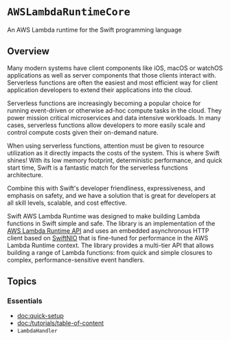 # ``AWSLambdaRuntimeCore``

An AWS Lambda runtime for the Swift programming language

## Overview

Many modern systems have client components like iOS, macOS or watchOS applications as well as server components that those clients interact with. Serverless functions are often the easiest and most efficient way for client application developers to extend their applications into the cloud.

Serverless functions are increasingly becoming a popular choice for running event-driven or otherwise ad-hoc compute tasks in the cloud. They power mission critical microservices and data intensive workloads. In many cases, serverless functions allow developers to more easily scale and control compute costs given their on-demand nature.

When using serverless functions, attention must be given to resource utilization as it directly impacts the costs of the system. This is where Swift shines! With its low memory footprint, deterministic performance, and quick start time, Swift is a fantastic match for the serverless functions architecture.

Combine this with Swift's developer friendliness, expressiveness, and emphasis on safety, and we have a solution that is great for developers at all skill levels, scalable, and cost effective.

Swift AWS Lambda Runtime was designed to make building Lambda functions in Swift simple and safe. The library is an implementation of the [AWS Lambda Runtime API](https://docs.aws.amazon.com/lambda/latest/dg/runtimes-api.html) and uses an embedded asynchronous HTTP client based on [SwiftNIO](https://github.com/apple/swift-nio) that is fine-tuned for performance in the AWS Lambda Runtime context. The library provides a multi-tier API that allows building a range of Lambda functions: from quick and simple closures to complex, performance-sensitive event handlers.

## Topics

### Essentials

- <doc:quick-setup>
- <doc:/tutorials/table-of-content>
 - ``LambdaHandler`` 

